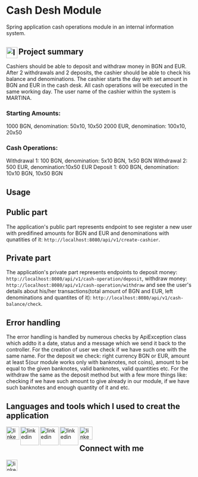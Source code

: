 # Cash Desh Module

Spring application cash operations module in an internal information system.

## Project summary <img align="left" alt="linkedin" width="30px" src="https://i.pinimg.com/originals/1b/37/a3/1b37a31607ae30bf0fd3cf73f6009447.png" />

Cashiers should be able to deposit and withdraw money in BGN and EUR. After 2 withdrawals and 2 deposits, the cashier should be able to check
his balance and denominations. The cashier starts the day with set amount in BGN and EUR in the cash desk. All
cash operations will be executed in the same working day. The user name of the cashier within the system is
MARTINA.
### Starting Amounts:
1000 BGN, denomination: 50x10, 10x50
2000 EUR, denomination: 100x10, 20x50
### Cash Operations:
Withdrawal 1: 100 BGN, denomination: 5x10 BGN, 1x50 BGN
Withdrawal 2: 500 EUR, denomination:10x50 EUR
Deposit 1: 600 BGN, denomination: 10x10 BGN, 10x50 BGN

## Usage

## Public part

The application's public part represents endpoint to see register a new user with predifined amounts for BGN and EUR and denominations with qunatities of it: `http://localhost:8080/api/v1/create-cashier`.

## Private part

The application's private part represents endpoints to deposit money: `http://localhost:8080/api/v1/cash-operation/deposit`, withdraw money: `http://localhost:8080/api/v1/cash-operation/withdraw`
and see the user's details about his/her transactions(total amount of BGN and EUR, left denominations and quantites of it): `http://localhost:8080/api/v1/cash-balance/check`.

## Error handling

The error handling is handled by numerous checks by ApiException class which addto it a date, status and a message which we send it back to the controller. For the creation of user we check if we have such one with the same name. For the deposit we check: right currency
BGN or EUR, amount at least 5(our module works only with banknotes, not coins), amount to be equal to the given banknotes, valid banknotes, valid quantities etc.
For the withdraw the same as the deposit method but with a few more things like: checking if we have such amount to give already in our module, if we have such banknotes and enough quantity of it and etc.

## Languages and tools which I used to creat the application

[<img align="left" alt="linkedin" width="35px" src="https://encrypted-tbn0.gstatic.com/images?q=tbn:ANd9GcQwsq-7f5BWyog4cdeT1sQaYLVzhJ0o37Up8TjHvVU08WUgfyyMMRMHTVwJ5XReSjyhZa0&usqp=CAU" />][java]
[<img align="left" alt="linkedin" width="50px" src="https://logowik.com/content/uploads/images/731_java.jpg" />][java]
[<img align="left" alt="linkedin" width="50px" src="https://download.logo.wine/logo/PostgreSQL/PostgreSQL-Logo.wine.png" />][java]
[<img align="left" alt="linkedin" width="50px" src="https://cdn.freebiesupply.com/logos/thumbs/2x/git-logo.png" />][git]
[<img align="left" alt="linkedin" width="35px" src="https://upload.wikimedia.org/wikipedia/commons/thumb/9/91/Octicons-mark-github.svg/2048px-Octicons-mark-github.svg.png" />][github]

<br/>

## Connect with me

[<img align="left" alt="linkedin" width="30px" src="https://cdn.icon-icons.com/icons2/2429/PNG/512/linkedin_logo_icon_147268.png" />][linkedin]

[linkedin]: https://www.linkedin.com/in/valentin-vasilev-849a8b1a6/
[java]: https://www.java.com/en/
[git]: https://git-scm.com/
[github]: https://github.com/
